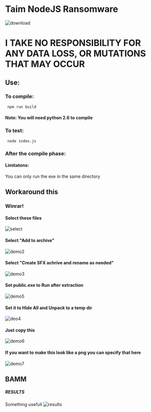 # Taim NodeJS Ransomware 
 ![download](https://user-images.githubusercontent.com/106468433/184550747-1d5b5bd3-716f-49f1-997a-e45a5f064e94.png)
 
# I TAKE NO RESPONSIBILITY FOR ANY DATA LOSS, OR MUTATIONS THAT MAY OCCUR
## Use: 
### To compile:
```
 npm run build
```
#### Note: You will need python 2.6 to compile 

### To test:
```
 node index.js
```

### After the compile phase:
#### Limitatons:
You can only run the exe in the same directory 
## Workaround this 
### Winrar!  

#### Select these files
 ![select](https://user-images.githubusercontent.com/106468433/184551281-a2d35d98-b687-434b-b0e0-c329f145f34b.PNG) 
 #### Select "Add to archive" 
![demo2](https://user-images.githubusercontent.com/106468433/184551355-bd47b66f-a8a1-4b8b-871f-968550e7893e.PNG)
#### Select "Create SFX achrive and rename as needed"
![demo3](https://user-images.githubusercontent.com/106468433/184551360-b5ad3457-803c-4bb7-8c54-dc6bd1dae62d.PNG)
#### Set public.exe to Run after extraction
![demo5](https://user-images.githubusercontent.com/106468433/184551368-e1ae963c-d249-46c6-91b1-d4be3f8a9fd3.PNG)
#### Set it to Hide All and Unpack to a temp dir
![deo4](https://user-images.githubusercontent.com/106468433/184551555-41c80c8e-9559-49c1-9983-e991f02b0504.PNG)
#### Just copy this 
![demo6](https://user-images.githubusercontent.com/106468433/184551369-cc2ff193-9604-4c16-864b-aed09deb0bcd.PNG)
#### If you want to make this look like a png you can specify that here
![demo7](https://user-images.githubusercontent.com/106468433/184551372-3882d092-e7a5-4155-ae33-50a2de829e28.PNG)
## BAMM
##### RESULTS
 Something usefull
![results](https://user-images.githubusercontent.com/106468433/184551374-d7f4e5cd-1c22-4290-b76c-209ae48bd8ed.PNG)
